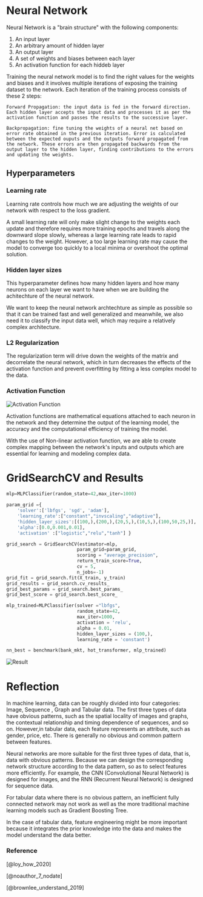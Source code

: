 # Neural Network

Neural Network is a "brain structure" with the following components:

1. An input layer
2. An arbitrary amount of hidden layer
3. An output layer
4. A set of weights and biases between each layer
5. An activation function for each hiddeb layer

Training the neural network model is to find the right values for the weights and biases and it involves multiple iterations of exposing the training dataset to the network. Each iteration of the training process consists of these 2 steps:

    Forward Propagation: the input data is fed in the forward direction. Each hidden layer accepts the input data and processes it as per the activation function and passes the results to the successive layer.

    Backpropagation: fine tuning the weights of a neural net based on error rate obtained in the previous iteration. Error is calculated between the expected ouputs and the outputs forward propagated from the network. These errors are then propagated backwards from the output layer to the hidden layer, finding contributions to the errors and updating the weights.

## Hyperparameters

### Learning rate

Learning rate controls how much we are adjusting the weights of our network with respect to the loss gradient.

A small learning rate will only make slight change to the weights each update and therefore requires more training epochs and travels along the downward slope slowly, whereas a large learning rate leads to rapid changes to the weight. However, a too large learning rate may cause the model to converge too quickly to a local minima or overshoot the optimal solution.

### Hidden layer sizes

This hyperparameter defines how many hidden layers and how many neurons on each layer we want to have when we are building the achitechture of the neural network. 

We want to keep the neural network archtechture as simple as possible so that it can be trained fast and well generalized and meanwhile, we also need it to classify the input data well, which may require a relatively complex architecture.

### L2 Regularization

The regularization term will drive down the weights of the matrix and decorrelate the neural network, which in turn decreases the effects of the activation function and prevent overfitting by fitting a less complex model to the data.

### Activation Function

![Activation Function](https://i.imgur.com/nMy80J1.png)

Activation functions are mathematical equations attached to each neuron in the network and they determine the output of the learning model, the accuracy and the computational efficiency of training the model.

With the use of Non-linear activation function, we are able to create complex mapping between the network's inputs and outputs which are essential for learning and modeling complex data.

# GridSearchCV and Results

```python
mlp=MLPClassifier(random_state=42,max_iter=1000)

param_grid ={
    'solver':['lbfgs', 'sgd', 'adam'],
    'learning_rate':["constant","invscaling","adaptive"],
    'hidden_layer_sizes':[(100,),(200,),(20,5,),(10,5,),(100,50,25,)],
    'alpha':[0.0,0.001,0.01],
    'activation' :["logistic","relu","tanh"] }

grid_search = GridSearchCV(estimator=mlp,
                          param_grid=param_grid,
                          scoring = "average_precision",
                          return_train_score=True,
                          cv = 5,
                          n_jobs=-1) 
grid_fit = grid_search.fit(X_train, y_train)
grid_results = grid_search.cv_results_
grid_best_params = grid_search.best_params_
grid_best_score = grid_search.best_score_

mlp_trained=MLPClassifier(solver ="lbfgs",
                          random_state=42,
                          max_iter=1000,
                          activation = 'relu',
                          alpha = 0.01,
                          hidden_layer_sizes = (100,),
                          learning_rate = 'constant')

nn_best = benchmark(bank_mkt, hot_transformer, mlp_trained)
```

![Result](https://i.imgur.com/oTbqRaz.png)

# Reflection

In machine learning, data can be roughly divided into four categories: Image, Sequence , Graph and Tabular data. The first three types of data have obvious patterns, such as the spatial locality of images and graphs, the contextual relationship and timing dependence of sequences, and so on. However,in tabular data, each feature represents an attribute, such as gender, price, etc. There is generally no obvious and common pattern between features.

Neural networks are more suitable for the first three types of data, that is, data with obvious patterns. Because we can design the corresponding network structure according to the data pattern, so as to select features more efficiently. For example, the  CNN (Convolutional Neural Network) is designed for images, and the RNN (Recurrent Neural Network) is designed for sequence data.

For tabular data where there is no obvious pattern, an inefficient fully connected network may not work as well as the more traditional machine learning models such as Gradient Boosting Tree. 

In the case of tabular data, feature engineering might be more important because it integrates the prior knowledge into the data and makes the model understand the data better.

### Reference

[@loy_how_2020]

[@noauthor_7_nodate]

[@brownlee_understand_2019]
